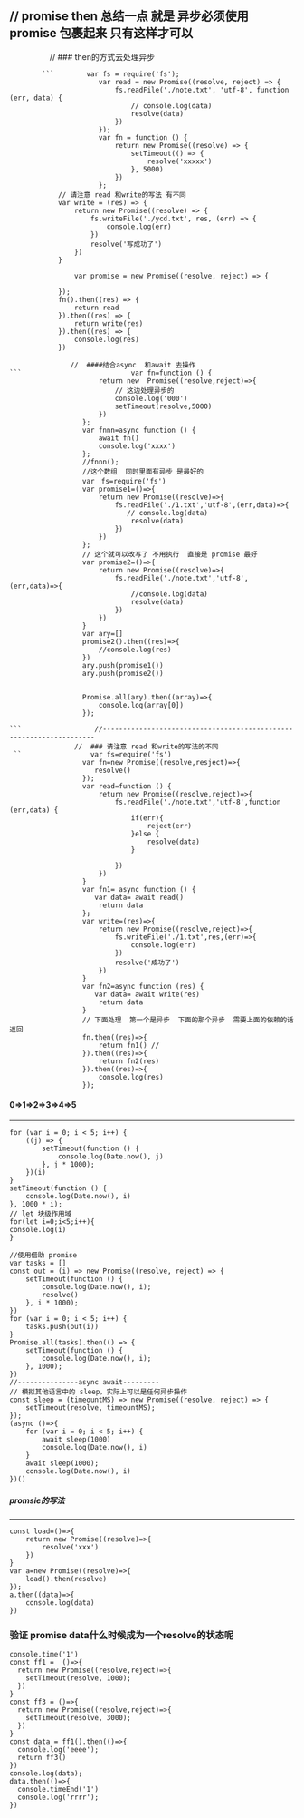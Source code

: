 // promise then  总结一点 就是  异步必须使用 promise 包裹起来 只有这样才可以
-----------------------------------------------
                   // ### then的方式去处理异步  
                   
            ```        var fs = require('fs');
                          var read = new Promise((resolve, reject) => {
                              fs.readFile('./note.txt', 'utf-8', function (err, data) {
                                  // console.log(data)
                                  resolve(data)
                              })
                          });
                          var fn = function () {
                              return new Promise((resolve) => {
                                  setTimeout(() => {
                                      resolve('xxxxx')
                                  }, 5000)
                              })
                          };
                // 请注意 read 和write的写法 有不同   
                var write = (res) => {
                    return new Promise((resolve) => {
                        fs.writeFile('./ycd.txt', res, (err) => {
                            console.log(err)
                        })
                        resolve('写成功了')
                    })
                }
                
                    var promise = new Promise((resolve, reject) => {

                });
                fn().then((res) => {
                    return read
                }).then((res) => {
                    return write(res)
                }).then((res) => {
                    console.log(res)
                })
```
               //  ####结合async  和await 去操作    
```                           var fn=function () {
                      return new  Promise((resolve,reject)=>{
                          // 这边处理异步的
                          console.log('000')
                          setTimeout(resolve,5000)
                      })
                  };
                  var fnnn=async function () {
                      await fn()
                      console.log('xxxx')
                  };
                  //fnnn();
                  //这个数组  同时里面有异步 是最好的
                  var　fs=require('fs')
                  var promise1=()=>{
                      return new Promise((resolve)=>{
                          fs.readFile('./1.txt','utf-8',(err,data)=>{
                             // console.log(data)
                              resolve(data)
                          })
                      })
                  };
                  // 这个就可以改写了 不用执行  直接是 promise 最好   
                  var promise2=()=>{
                      return new Promise((resolve)=>{
                          fs.readFile('./note.txt','utf-8',(err,data)=>{
                              //console.log(data)
                              resolve(data)
                          })
                      })
                  }
                  var ary=[]
                  promise2().then((res)=>{
                      //console.log(res)
                  })
                  ary.push(promise1())
                  ary.push(promise2())


                  Promise.all(ary).then((array)=>{
                      console.log(array[0])
                  });
                  
```                  //--------------------------------------------------------------------
                //  ### 请注意 read 和write的写法的不同   
 ``                 var fs=require('fs')
                  var fn=new Promise((resolve,resject)=>{
                     resolve()
                  });
                  var read=function () {
                      return new Promise((resolve,reject)=>{
                          fs.readFile('./note.txt','utf-8',function (err,data) {
                              if(err){
                                  reject(err)
                              }else {
                                  resolve(data)
                              }

                          })
                      })
                  }
                  var fn1= async function () {
                     var data= await read()
                      return data
                  };
                  var write=(res)=>{
                      return new Promise((resolve,reject)=>{
                          fs.writeFile('./1.txt',res,(err)=>{
                              console.log(err)
                          })
                          resolve('成功了')
                      })
                  }
                  var fn2=async function (res) {
                     var data= await write(res)
                      return data
                  }
                  // 下面处理  第一个是异步  下面的那个异步  需要上面的依赖的话返回
                  fn.then((res)=>{
                      return fn1() //
                  }).then((res)=>{
                      return fn2(res)
                  }).then((res)=>{
                      console.log(res)
                  });

```
####  0=>1=>2=>3=>4=>5
-----------------------------
```
for (var i = 0; i < 5; i++) {
    ((j) => {
        setTimeout(function () {
            console.log(Date.now(), j)
        }, j * 1000);
    })(i)
}
setTimeout(function () {
    console.log(Date.now(), i)
}, 1000 * i);
// let 块级作用域
for(let i=0;i<5;i++){
console.log(i)
}

//使用借助 promise
var tasks = []
const out = (i) => new Promise((resolve, reject) => {
    setTimeout(function () {
        console.log(Date.now(), i);
        resolve()
    }, i * 1000);
})
for (var i = 0; i < 5; i++) {
    tasks.push(out(i))
}
Promise.all(tasks).then(() => {
    setTimeout(function () {
        console.log(Date.now(), i);
    }, 1000);
})
//---------------async await---------
// 模拟其他语言中的 sleep，实际上可以是任何异步操作
const sleep = (timeountMS) => new Promise((resolve, reject) => {
    setTimeout(resolve, timeountMS);
});
(async ()=>{
    for (var i = 0; i < 5; i++) {
        await sleep(1000)
        console.log(Date.now(), i)
    }
    await sleep(1000);
    console.log(Date.now(), i)
})()
```
##### promsie的写法
--------------------
```
const load=()=>{
    return new Promise((resolve)=>{
        resolve('xxx')
    })
}
var a=new Promise((resolve)=>{
    load().then(resolve)
});
a.then((data)=>{
    console.log(data)
})

```

###  验证 promise data什么时候成为一个resolve的状态呢

```
console.time('1')
const ff1 =  ()=>{
  return new Promise((resolve,reject)=>{
    setTimeout(resolve, 1000);
  })
}
const ff3 = ()=>{
  return new Promise((resolve,reject)=>{
    setTimeout(resolve, 3000);
  })
}
const data = ff1().then(()=>{
  console.log('eeee');
  return ff3()
})
console.log(data);
data.then(()=>{
  console.timeEnd('1')
  console.log('rrrr');
})
```
